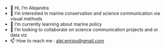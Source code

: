 - 👋 Hi, I’m Alejandra
- 👀 I’m interested in marine conservation and science communication via visual methods
- 🌱 I’m currently learning about marine policy
- 💞️ I’m looking to collaborate on science communication projects and or data viz
- 📫 How to reach me : alej.enriqu@gmail.com

<!---
enriqueza/enriqueza is a ✨ special ✨ repository because its `README.md` (this file) appears on your GitHub profile.
You can click the Preview link to take a look at your changes.
--->

